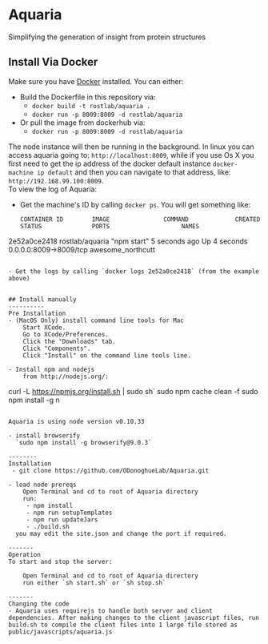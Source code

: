 # Aquaria
Simplifying the generation of insight from protein structures


## Install Via Docker

Make sure you have [Docker](https://www.docker.com/) installed. You can either:

- Build the Dockerfile in this repository via:
  - `docker build -t rostlab/aquaria .`
  - `docker run -p 8009:8009 -d rostlab/aquaria`
- Or pull the image from dockerhub via:
  -  `docker run -p 8009:8009 -d rostlab/aquaria`

The node instance will then be running in the background. In linux you can access aquaria going to: `http://localhost:8009`, while if you use Os X you first need to get the ip address of the docker default instance `docker-machine ip default` and then you can navigate to that address, like: `http://192.168.99.100:8009`.      
To view the log of Aquaria:
- Get the machine's ID by calling `docker ps`. You will get something like:

  ```
  CONTAINER ID        IMAGE               COMMAND             CREATED             STATUS              PORTS                    NAMES
2e52a0ce2418        rostlab/aquaria     "npm start"         5 seconds ago       Up 4 seconds        0.0.0.0:8009->8009/tcp   awesome_northcutt
```

- Get the logs by calling `docker logs 2e52a0ce2418` (from the example above)
  

## Install manually
----------
Pre Installation
- (MacOS Only) install command line tools for Mac
	Start XCode.
	Go to XCode/Preferences.
	Click the "Downloads" tab.
	Click "Components".
	Click "Install" on the command line tools line.

- Install npm and nodejs
	from http://nodejs.org/: 

```
curl -L https://npmjs.org/install.sh | sudo sh`
sudo npm cache clean -f
sudo npm install -g n	
```

Aquaria is using node version v0.10.33
	
- install browserify
  `sudo npm install -g browserify@9.0.3`

--------
Installation
 - git clone https://github.com/ODonoghueLab/Aquaria.git
 
- load node prereqs
	Open Terminal and cd to root of Aquaria directory
	run:
	 - npm install
	 - npm run setupTemplates
	 - npm run updateJars
	 - ./build.sh
  you may edit the site.json and change the port if required.
  
-------
Operation
To start and stop the server:
	
	Open Terminal and cd to root of Aquaria directory
	run either `sh start.sh` or `sh stop.sh`

-------
Changing the code
- Aquaria uses requirejs to handle both server and client dependencies. After making changes to the client javascript files, run build.sh to compile the client files into 1 large file stored as public/javascripts/aquaria.js


